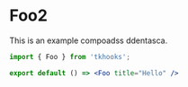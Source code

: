 # Foo2

This is an example compoadss ddentasca.

```jsx
import { Foo } from 'tkhooks';

export default () => <Foo title="Hello" />
```
